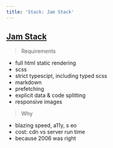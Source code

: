 ```yaml
---
title: 'Stack: Jam Stack'
---
```


## [Jam Stack](https://jamstack.org/)

> Requirements

- full html static rendering
- scss
- strict typescipt, including typed scss
- markdown
- prefetching
- explicit data & code splitting
- responsive images

> Why

- blazing speed, a11y, s
  eo
- cost: cdn vs server run time
- because 2006 was right
